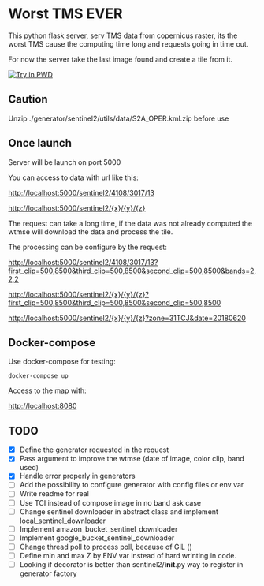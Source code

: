 # Worst TMS EVER

This python flask server, serv TMS data from copernicus raster, its the worst TMS cause the computing time long and requests going in time out.

For now the server take the last image found and create a tile from it.

[![Try in PWD](https://github.com/play-with-docker/stacks/raw/cff22438cb4195ace27f9b15784bbb497047afa7/assets/images/button.png)](http://play-with-docker.com?stack=https://raw.githubusercontent.com/yoms/worst-tms-ever/master/docker-compose.yml)

## Caution

Unzip ./generator/sentinel2/utils/data/S2A_OPER.kml.zip before use

## Once launch

Server will be launch on port 5000

You can access to data with url like this:

<http://localhost:5000/sentinel2/4108/3017/13>

<http://localhost:5000/sentinel2/{x}/{y}/{z}>

The request can take a long time, if the data was not already computed the wtmse will download the data and process the tile.

The processing can be configure by the request:

<http://localhost:5000/sentinel2/4108/3017/13?first_clip=500,8500&third_clip=500,8500&second_clip=500,8500&bands=2,2,2>

<http://localhost:5000/sentinel2/{x}/{y}/{z}?first_clip=500,8500&third_clip=500,8500&second_clip=500,8500>

<http://localhost:5000/sentinel2/{x}/{y}/{z}?zone=31TCJ&date=20180620>

## Docker-compose

Use docker-compose for testing:

```docker-compose up```

Access to the map with:

<http://localhost:8080>

## TODO

- [x] Define the generator requested in the request
- [x] Pass argument to improve the wtmse (date of image, color clip, band used)
- [x] Handle error properly in generators
- [ ] Add the possibility to configure generator with config files or env var
- [ ] Write readme for real
- [ ] Use TCI instead of compose image in no band ask case
- [ ] Change sentinel downloader in abstract class and implement local_sentinel_downloader
- [ ] Implement amazon_bucket_sentinel_downloader
- [ ] Implement google_bucket_sentinel_downloader
- [ ] Change thread poll to process poll, because of GIL ()
- [ ] Define min and max Z by ENV var instead of hard wrinting in code.
- [ ] Looking if decorator is better than sentinel2/__init__.py way to register in generator factory
